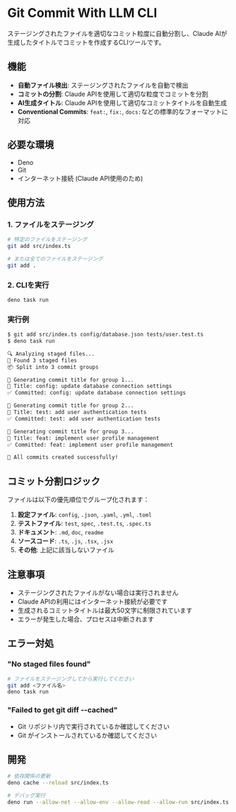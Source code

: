 # Git Commit With LLM CLI

ステージングされたファイルを適切なコミット粒度に自動分割し、Claude AIが生成したタイトルでコミットを作成するCLIツールです。

## 機能

- **自動ファイル検出**: ステージングされたファイルを自動で検出
- **コミットの分割**: Claude APIを使用して適切な粒度でコミットを分割
- **AI生成タイトル**: Claude APIを使用して適切なコミットタイトルを自動生成
- **Conventional Commits**: `feat:`, `fix:`, `docs:`などの標準的なフォーマットに対応

## 必要な環境

- Deno
- Git
- インターネット接続 (Claude API使用のため)

## 使用方法

### 1. ファイルをステージング

```bash
# 特定のファイルをステージング
git add src/index.ts

# または全てのファイルをステージング
git add .
```

### 2. CLIを実行

```bash
deno task run
```

### 実行例

```bash
$ git add src/index.ts config/database.json tests/user.test.ts
$ deno task run

🔍 Analyzing staged files...
📁 Found 3 staged files
📦 Split into 3 commit groups

🤔 Generating commit title for group 1...
📝 Title: config: update database connection settings
✅ Committed: config: update database connection settings

🤔 Generating commit title for group 2...
📝 Title: test: add user authentication tests
✅ Committed: test: add user authentication tests

🤔 Generating commit title for group 3...
📝 Title: feat: implement user profile management
✅ Committed: feat: implement user profile management

🎉 All commits created successfully!
```

## コミット分割ロジック

ファイルは以下の優先順位でグループ化されます：

1. **設定ファイル**: `config`, `.json`, `.yaml`, `.yml`, `.toml`
2. **テストファイル**: `test`, `spec`, `.test.ts`, `.spec.ts`
3. **ドキュメント**: `.md`, `doc`, `readme`
4. **ソースコード**: `.ts`, `.js`, `.tsx`, `.jsx`
5. **その他**: 上記に該当しないファイル

## 注意事項

- ステージングされたファイルがない場合は実行されません
- Claude APIの利用にはインターネット接続が必要です
- 生成されるコミットタイトルは最大50文字に制限されています
- エラーが発生した場合、プロセスは中断されます

## エラー対処

### "No staged files found"
```bash
# ファイルをステージングしてから実行してください
git add <ファイル名>
deno task run
```

### "Failed to get git diff --cached"
- Git リポジトリ内で実行されているか確認してください
- Git がインストールされているか確認してください

## 開発

```bash
# 依存関係の更新
deno cache --reload src/index.ts

# デバッグ実行
deno run --allow-net --allow-env --allow-read --allow-run src/index.ts
```